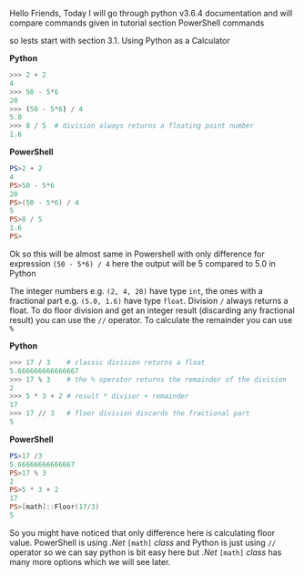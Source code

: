 Hello Friends, Today I will go through python v3.6.4 documentation and will compare commands given in tutorial section PowerShell commands

so lests start with section 3.1. Using Python as a Calculator

**Python**
```python
>>> 2 + 2
4
>>> 50 - 5*6
20
>>> (50 - 5*6) / 4
5.0
>>> 8 / 5  # division always returns a floating point number
1.6
```
**PowerShell**
```powershell
PS>2 + 2
4
PS>50 - 5*6
20
PS>(50 - 5*6) / 4
5
PS>8 / 5
1.6
PS>
```
Ok so this will be almost same in Powershell with only difference for expression `(50 - 5*6) / 4` here the output will be 5 compared to 5.0 in Python

The integer numbers e.g. `(2, 4, 20)` have type `int`, the ones with a fractional part e.g. `(5.0, 1.6)` have type `float`. Division `/` always returns a float.
To do floor division and get an integer result (discarding any fractional result) you can use the `//` operator.
To calculate the remainder you can use `%`

**Python**
```python
>>> 17 / 3    # classic division returns a float
5.666666666666667
>>> 17 % 3    # the % operator returns the remainder of the division
2
>>> 5 * 3 + 2 # result * divisor + remainder
17
>>> 17 // 3   # floor division discards the fractional part
5
```
**PowerShell**
```powershell
PS>17 /3
5.66666666666667
PS>17 % 3
2
PS>5 * 3 + 2
17
PS>[math]::Floor(17/3)
5
```
So you might have noticed that only difference here is calculating floor value. PowerShell is using _.Net_ `[math]` _class_ and Python is just using `//` operator so we can say python is bit easy here but _.Net_ `[math]` _class_ has many more options which we will see later.
